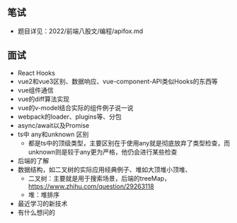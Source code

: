 ## 笔试 
+ 题目详见：2022/前端八股文/编程/apifox.md

## 面试 
+ React Hooks 
+ vue2和vue3区别、数据响应、vue-component-API类似Hooks的东西等
+ vue组件通信
+ vue的diff算法实现
+ vue的v-model结合实际的组件例子说一说
+ webpack的loader、plugins等、分包
+ async/await以及Promise
+ ts中 any和unknown 区别
    - 都是ts中的顶级类型，主要区别在于使用any就是彻底放弃了类型检查，而unknown则是较于any更为严格，他仍会进行某些检查
+ 后端的了解
+ 数据结构，如二叉树的实际应用经典例子、堆如大顶堆小顶堆、
    - 二叉树：主要就是用于搜索场景，后端的treeMap，https://www.zhihu.com/question/29263118
    - 堆：堆排序
+ 最近学习的新技术
+ 有什么想问的

